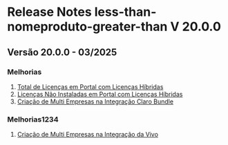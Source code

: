 # Release Notes less-than-nomeproduto-greater-than V 20.0.0

## **Versão 20.0.0 - 03/2025**


### **Melhorias**

1. [Total de Licenças em Portal com Licenças Híbridas](Total-De-Licenças-Em-Portal-Com-Licenças-Híbridas.md)
2. [Licenças Não Instaladas em Portal com Licenças Híbridas](Licenças-Não-Instaladas-Em-Portal-Com-Licenças-Híbridas.md)
3. [Criação de Multi Empresas na Integração Claro Bundle](Criação-De-Multi-Empresas-Na-Integração-Claro-Bundle.md)

### **Melhorias1234**

1. [Criação de Multi Empresas na Integração da Vivo](Criação-De-Multi-Empresas-Na-Integração-Da-Vivo.md)
